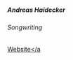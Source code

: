 ##### Andreas Haidecker

###### Songwriting

<a target="_blank" rel="noopener noreferrer" href="http://www.andyman.wien">Website</a
